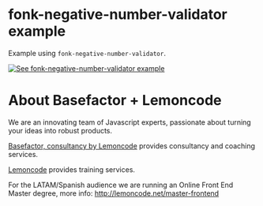 # fonk-negative-number-validator example

Example using `fonk-negative-number-validator`.

[![See fonk-negative-number-validator example](https://codesandbox.io/static/img/play-codesandbox.svg)](https://codesandbox.io/s/github/lemoncode/fonk-negative-number-validator/tree/master/examples/ts)

# About Basefactor + Lemoncode

We are an innovating team of Javascript experts, passionate about turning your ideas into robust products.

[Basefactor, consultancy by Lemoncode](http://www.basefactor.com) provides consultancy and coaching services.

[Lemoncode](http://lemoncode.net/services/en/#en-home) provides training services.

For the LATAM/Spanish audience we are running an Online Front End Master degree, more info: http://lemoncode.net/master-frontend
